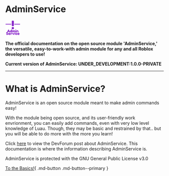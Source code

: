# AdminService

![adminservice_icon](images/logos/temporary_icon.png)

**The official documentation on the open source module 'AdminService,' the versatile, easy-to-work-with admin module for any and all Roblox developers to use!**

**Current version of AdminService: UNDER_DEVELOPMENT:1.0.0-PRIVATE**

---

# What is AdminService?

AdminService is an open source module meant to make admin commands easy!

With the module being open source, and its user-friendly work envrionment, you can easily add commands, even with very low level knowledge of Luau. Though, they may be basic and restrained by that.. but you will be able to do more with the more you learn!

Click [here](https://www.youtube.com) to view the DevForum post about AdminService. This documentation is where the information describing AdminService is.

AdminService is protected with the GNU General Public License v3.0

[To the Basics!](https://amorafolf.github.io/AdminService/basics/setup/){ .md-button .md-button--primary }